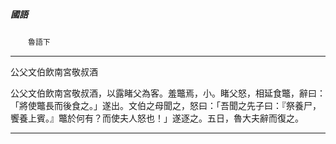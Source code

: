 

##### 國語
　　`魯語下`

* * *

公父文伯飲南宮敬叔酒

公父文伯飲南宮敬叔酒，以露睹父為客。羞鼈焉，小。睹父怒，相延食鼈，辭曰：「將使鼈長而後食之。」遂出。文伯之母聞之，怒曰：「吾聞之先子曰：『祭養尸，饗養上賓。』鼈於何有？而使夫人怒也！」遂逐之。五日，魯大夫辭而復之。

* * *

